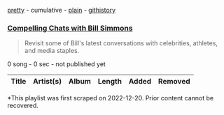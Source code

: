 [pretty](/playlists/pretty/37i9dQZF1DX5WvunxF0tu8.md) - cumulative - [plain](/playlists/plain/37i9dQZF1DX5WvunxF0tu8) - [githistory](https://github.githistory.xyz/mackorone/spotify-playlist-archive/blob/main/playlists/plain/37i9dQZF1DX5WvunxF0tu8)

### [Compelling Chats with Bill Simmons](https://open.spotify.com/playlist/37i9dQZF1DX5WvunxF0tu8)

> Revisit some of Bill's latest conversations with celebrities, athletes, and media staples.

0 song - 0 sec - not published yet

| Title | Artist(s) | Album | Length | Added | Removed |
|---|---|---|---|---|---|

\*This playlist was first scraped on 2022-12-20. Prior content cannot be recovered.
